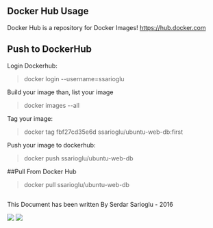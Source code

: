 ## Docker Hub Usage

Docker Hub is a repository for Docker Images! https://hub.docker.com

## Push to DockerHub

Login Dockerhub:

>docker login --username=ssarioglu

Build your image than, list your image

>docker images --all

Tag your image:

>docker tag fbf27cd35e6d ssarioglu/ubuntu-web-db:first

Push your image to dockerhub:

>docker push ssarioglu/ubuntu-web-db

##Pull From Docker Hub

>docker pull ssarioglu/ubuntu-web-db

## 

This Document has been written By Serdar Sarioglu - 2016

<a href="https://mysystem.org" title="Mysystem.org"><img src="https://img.shields.io/website-up-down-green-red/http/shields.io.svg?label=Visit%20mysystem.org"></a>
<a href="https://www.paypal.me/ssarioglu" title="Support project"><img src="https://img.shields.io/badge/Donate%20me-paypal-brightgreen.svg"></a>
